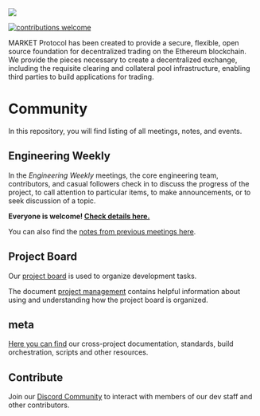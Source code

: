 <img src="https://github.com/MARKETProtocol/dApp/blob/master/src/img/MARKETProtocol-Light.png?raw=true" align="middle">

[![contributions welcome](https://img.shields.io/badge/contributions-welcome-brightgreen.svg?style=flat)](https://github.com/dwyl/esta/issues)

MARKET Protocol has been created to provide a secure, flexible, open source foundation for decentralized trading on the Ethereum blockchain. We provide the pieces necessary to create a decentralized exchange, including the requisite clearing and collateral pool infrastructure, enabling third parties to build applications for trading.

# Community

In this repository, you will find listing of all meetings, notes, and events.

## Engineering Weekly 

In the *Engineering Weekly* meetings, the core engineering team, contributors, and casual followers check in to discuss the progress of the project, to call attention to particular items, to make announcements, or to seek discussion of a topic.

**Everyone is welcome! [Check details here.](https://github.com/MARKETProtocol/community/blob/master/engineering-weekly.md)**    
   
You can also find the [notes from previous meetings here](https://github.com/MARKETProtocol/community/tree/master/meeting-notes).

## Project Board

Our [project board](https://github.com/orgs/MARKETProtocol/projects/1) is used to organize development tasks.

The document [project management](https://github.com/MARKETProtocol/community/blob/master/project-management.md) contains helpful information about using and understanding how the project board is organized.

## meta
[Here you can find](https://github.com/MARKETProtocol/meta) our cross-project documentation, standards, build orchestration, scripts and other resources. 

## Contribute

Join our [Discord Community](https://www.marketprotocol.io/discord) to interact with members of our dev staff and other contributors.

